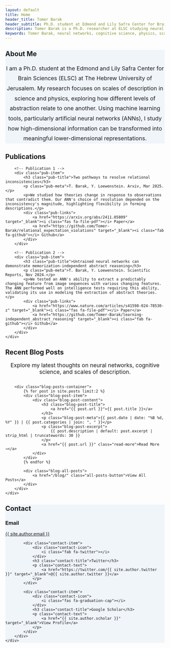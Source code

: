 ```yaml
---
layout: default
title: Home
header_title: Tomer Barak
header_subtitle: Ph.D. student at Edmond and Lily Safra Center for Brain Sciences (ELSC)<br>The Hebrew University of Jerusalem.
description: Tomer Barak is a Ph.D. researcher at ELSC studying neural networks, cognitive science, and scales of description in physics.
keywords: Tomer Barak, neural networks, cognitive science, physics, scales of description, ELSC, abstract reasoning, AI research, Hebrew University
---
```


<!-- About Section -->
<section id="about" style="background-color: #f0f5fa;">
    <div class="container">
        <h2 class="section-title">About Me</h2>
            <p style="text-align: center; max-width: 800px; margin: 0 auto; font-size: 1.1rem; line-height: 1.8;">
                I am a Ph.D. student at the Edmond and Lily Safra Center for Brain Sciences (ELSC) at The Hebrew University of Jerusalem. My research focuses on scales of description in science and physics, exploring how different levels of abstraction relate to one another. Using machine learning tools, particularly artificial neural networks (ANNs), I study how high-dimensional information can be transformed into meaningful lower-dimensional representations.
            </p>
    </div>
</section>

<!-- Publications Section -->
<section id="publications">
    <div class="container">
        <h2 class="section-title">Publications</h2>
        
        <!-- Publication 1 -->
        <div class="pub-item">
            <h3 class="pub-title">Two pathways to resolve relational inconsistencies</h3>
            <p class="pub-meta">T. Barak, Y. Loewenstein. Arxiv, Mar 2025.</p>
            <p>We studied how theories change in response to observations that contradict them. Our ANN's choice of resolution depended on the inconsistency's magnitude, highlighting flexibility in forming descriptions.</p>
            <div class="pub-links">
                <a href="https://arxiv.org/abs/2411.05809" target="_blank"><i class="fas fa-file-pdf"></i> Paper</a>
                <a href="https://github.com/Tomer-Barak/relational_expectation_violations" target="_blank"><i class="fab fa-github"></i> Github</a>
            </div>
        </div>
        
        <!-- Publication 2 -->
        <div class="pub-item">
            <h3 class="pub-title">Untrained neural networks can demonstrate memorization-independent abstract reasoning</h3>
            <p class="pub-meta">T. Barak, Y. Loewenstein. Scientific Reports, Nov 2024.</p>
            <p>We tested an ANN's ability to extract a predictably changing feature from image sequences with various changing features. The ANN performed well on intelligence tests requiring this ability, validating its use in modeling the extraction of abstract theories.</p>
            <div class="pub-links">
                <a href="https://www.nature.com/articles/s41598-024-78530-z" target="_blank"><i class="fas fa-file-pdf"></i> Paper</a>
                <a href="https://github.com/Tomer-Barak/learning-independent_abstract_reasoning" target="_blank"><i class="fab fa-github"></i> Github</a>
            </div>
        </div>
    </div>
</section>

<!-- Recent Blog Posts Section -->
<section id="blog-posts">
    <div class="container">
        <h2 class="section-title">Recent Blog Posts</h2>
        <p style="text-align: center; max-width: 800px; margin: 0 auto 30px; font-size: 1.1rem;">
            Explore my latest thoughts on neural networks, cognitive science, and scales of description.
        </p>
        
        <div class="blog-posts-container">
            {% for post in site.posts limit:2 %}
            <div class="blog-post-item">
                <div class="blog-post-content">
                    <h3 class="blog-post-title">
                        <a href="{{ post.url }}">{{ post.title }}</a>
                    </h3>
                    <p class="blog-post-meta">{{ post.date | date: "%B %d, %Y" }} | {{ post.categories | join: ", " }}</p>
                    <p class="blog-post-excerpt">
                        {{ post.description | default: post.excerpt | strip_html | truncatewords: 30 }}
                    </p>
                    <a href="{{ post.url }}" class="read-more">Read More →</a>
                </div>
            </div>
            {% endfor %}
            
            <div class="blog-all-posts">
                <a href="/blog/" class="all-posts-button">View All Posts</a>
            </div>
        </div>
    </div>
</section>

<!-- Contact Section -->
<section id="contact" style="background-color: #f0f5fa;">
    <div class="container">
        <h2 class="section-title">Contact</h2>
        <div class="contact-info">
            <div class="contact-item">
                <div class="contact-icon">
                    <i class="fas fa-envelope"></i>
                </div>
                <h3 class="contact-title">Email</h3>
                <p class="contact-text">
                    <a href="mailto:{{ site.author.email }}">{{ site.author.email }}</a>
                </p>
            </div>
            
            <div class="contact-item">
                <div class="contact-icon">
                    <i class="fab fa-twitter"></i>
                </div>
                <h3 class="contact-title">Twitter</h3>
                <p class="contact-text">
                    <a href="https://twitter.com/{{ site.author.twitter }}" target="_blank">@{{ site.author.twitter }}</a>
                </p>
            </div>
            
            <div class="contact-item">
                <div class="contact-icon">
                    <i class="fas fa-graduation-cap"></i>
                </div>
                <h3 class="contact-title">Google Scholar</h3>
                <p class="contact-text">
                    <a href="{{ site.author.scholar }}" target="_blank">View Profile</a>
                </p>
            </div>
        </div>
    </div>
</section>